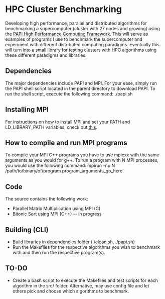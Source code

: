 # HPC Cluster Benchmarking #
Developing high performance, parallel and distributed algorithms for benchmarking a supercomputer (cluster with 27 nodes and growing) using the [PAPI High Performance Computing Framework](http://icl.cs.utk.edu/papi/overview/). This will serve as examples of programs I use to benchmark the supercomputer and experiment with different distributed computing paradigms. Eventually this will turn into a small library for testing clusters with HPC algorithms using these different paradigms and libraries.

## Dependencies ##
The major dependencies include PAPI and MPI.  For your ease, simply run the PAPI shell script located in the parent directory to download PAPI. 
To run the shell script, execute the following command: ./papi.sh

## Installing MPI ##
For instructions on how to install MPI and set your PATH and LD_LIBRARY_PATH variables, check out [this](http://www.itp.phys.ethz.ch/education/hs12/programming_techniques/openmpi.pdf).

## How to compile and run MPI programs ##
To compile your MPI C++ programs you have to use mpicxx with the same arguments as you would for g++. To run a program with N MPI processes, you would use the following command: mpirun -np N /path/to/binary/of/program program_arguments_go_here.

## Code ##
The source contains the following work:

* Parallel Matrix Multiplication using MPI (C)
* Bitonic Sort using MPI (C++) -- in progress

## Building (CLI) ##
* Build libraries in dependencies folder (./clean.sh, ./papi.sh)
* Run the Makefiles for the respective algorithms you wish to benchmark with and then run the respective program(s).

## TO-DO ##
* Create a bash script to execute the Makefiles and test scripts for each algorithm in the src/ folder. Alternative, may use config file and let others pick and choose which algorithms to benchmark.

